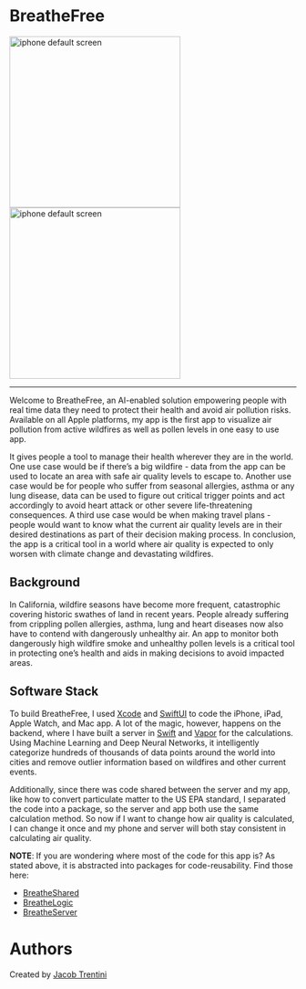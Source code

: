 # BreatheFree

<img src="https://github.com/Awesomeplayer165/BreatheFree/assets/70717139/9b45a700-059f-4c3b-b561-000780ac6dd2" alt="iphone default screen" width="300"/>
<img src="https://github.com/Awesomeplayer165/BreatheFree/assets/70717139/53aae384-c9bc-490c-ab7c-b86f9b1d4477" alt="iphone default screen" width="300"/>

---

Welcome to BreatheFree, an AI-enabled solution empowering people with real time data they need to protect their health and avoid air pollution risks. Available on all Apple platforms, my app is the first app to visualize air pollution from active wildfires as well as pollen levels in one easy to use app.

It gives people a tool to manage their health wherever they are in the world. One use case would be if there’s a big wildfire - data from the app can be used to locate an area with safe air quality levels to escape to. Another use case would be for people who suffer from seasonal allergies, asthma or any lung disease, data can be used to figure out critical trigger points and act accordingly to avoid heart attack or other severe life-threatening consequences. A third use case would be when making travel plans - people would want to know what the current air quality levels are in their desired destinations as part of their decision making process. In conclusion, the app is a critical tool in a world where air quality is expected to only worsen with climate change and devastating wildfires.


## Background

In California, wildfire seasons have become more frequent, catastrophic covering historic swathes of land in recent years. People already suffering from crippling pollen allergies, asthma, lung and heart diseases now also have to contend with dangerously unhealthy air. An app to monitor both dangerously high wildfire smoke and unhealthy pollen levels is a critical tool in protecting one’s health and aids in making decisions to avoid impacted areas. 

## Software Stack

To build BreatheFree, I used [Xcode](https://developer.apple.com/xcode/) and [SwiftUI](https://developer.apple.com/xcode/swiftui/) to code the iPhone, iPad, Apple Watch, and Mac app. A lot of the magic, however, happens on the backend, where I have built a server in [Swift](https://www.swift.org) and [Vapor](https://vapor.codes) for the calculations. Using Machine Learning and Deep Neural Networks, it intelligently categorize hundreds of thousands of data points around the world into cities and remove outlier information based on wildfires and other current events.

Additionally, since there was code shared between the server and my app, like how to convert particulate matter to the US EPA standard, I separated the code into a package, so the server and app both use the same calculation method. So now if I want to change how air quality is calculated, I can change it once and my phone and server will both stay consistent in calculating air quality.

**NOTE**: If you are wondering where most of the code for this app is? As stated above, it is abstracted into packages for code-reusability. Find those here:
- [BreatheShared](https://github.com/Awesomeplayer165/BreatheShared)
- [BreatheLogic](https://github.com/Awesomeplayer165/BreatheLogic)
- [BreatheServer](https://github.com/Awesomeplayer165/BreatheServer)

# Authors
Created by [Jacob Trentini](https://github.com/Awesomeplayer165)
